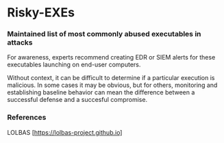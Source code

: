 # Risky-EXEs
### Maintained list of most commonly abused executables in attacks  

For awareness, experts recommend creating EDR or SIEM alerts for these executables launching on end-user computers.  

Without context, it can be difficult to determine if a particular execution is malicious.  In some cases it may be obvious, but for others, monitoring and establishing baseline behavior can mean the difference between a successful defense and a succesful compromise.  
### References
LOLBAS [https://lolbas-project.github.io]
